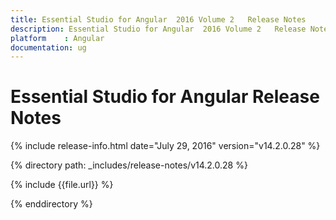 ```yaml
---
title: Essential Studio for Angular  2016 Volume 2   Release Notes  
description: Essential Studio for Angular  2016 Volume 2   Release Notes  
platform 	: Angular
documentation: ug
---
```


# Essential Studio for Angular  Release Notes  

{% include release-info.html date="July 29, 2016" version="v14.2.0.28" %} 

{% directory path: _includes/release-notes/v14.2.0.28 %}

{% include {{file.url}} %}

{% enddirectory %}